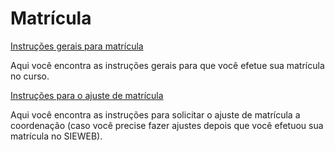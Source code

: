 


Matrícula
=========










[Instruções gerais para matrícula](matricula/copy_of_instrucoes-para-sua-matricula.html)

Aqui você encontra as instruções gerais para que você efetue sua matrícula no curso.





[Instruções para o ajuste de matrícula](matricula/instrucoes-para-sua-matricula.html)

Aqui você encontra as instruções para solicitar o ajuste de matrícula a coordenação (caso você precise fazer ajustes depois que você efetuou sua matrícula no SIEWEB).










